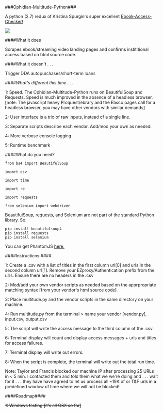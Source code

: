 ###Ophidian-Multitude-Python###

A python (2.7) redux of Kristina Spurgin's super excellent <a href="https://github.com/UNC-Libraries/Ebook-Access-Checker">Ebook-Access-Checker!</a>


![](http://www2.viu.ca/ds-dev/gitimages/multitude.png)

####What it does

Scrapes ebook/streaming video landing pages and confirms instititional access based on html source code. 

####What it doesn't . . . 

Trigger DDA autopurchases/short-term loans

####*What's different this time . . .*

1: Speed. The Ophidian-Multitude-Python runs on BeautifulSoup and Requests. Speed is much improved in the absence of a headless browser. [note: The javascript heavy Proquest/ebrary and the Ebsco pages call for a headless browser, you may have other vendors with similar demands]

2: User interface is a trio of raw inputs, instead of a single line.

3: Separate scripts describe each vendor. Add/mod your own as needed.

4: More verbose console logging

5: Runtime benchmark
  
	
####What do you need?

	from bs4 import BeautifulSoup 

	import csv

	import time

	import re 

	import requests 
	
	from selenium import webdriver
	
BeautifulSoup, requests, and Selenium are not part of the standard Python library. So:

	pip install beautifulsoup4
	pip install requests
	pip install selenium
	
You can get PhantomJS <a href="http://phantomjs.org/">here.</a>
  
####Instructions:####

1: Create a .csv with a list of titles in the first column 	url[0] 
and urls in the second column 	url[1]. Remove your EZproxy/Authentication prefix from the urls.
Ensure there are no headers in the .csv

2: Mod/add your own vendor scripts as needed based on the apprpropriate matching syntax [from your vendor's html source code].

3: Place multitude.py and the vendor scripts in the same directory on your machine.

4: Run multitude.py from the terminal > name your vendor [vendor.py],  input.csv,  output.csv

5: The script will write the access message to the third column of the .csv

6: Terminal display will count and display access messages + urls and titles for access failures.

7: Terminal display will write out errors.

8: When the script is complete, the terminal will write out the total run time.

Note: Taylor and Francis blocked our machine IP after processing 25 URLs in < 5 min. I contacted them and told them what we we're doing and . . . wait for it . . . they have have agreed to let us process all ~19K of or T&F urls in a predefined window of time where we will not be blocked!

####Roadmap####

~~1: Windows testing [it's all OSX so far]~~

